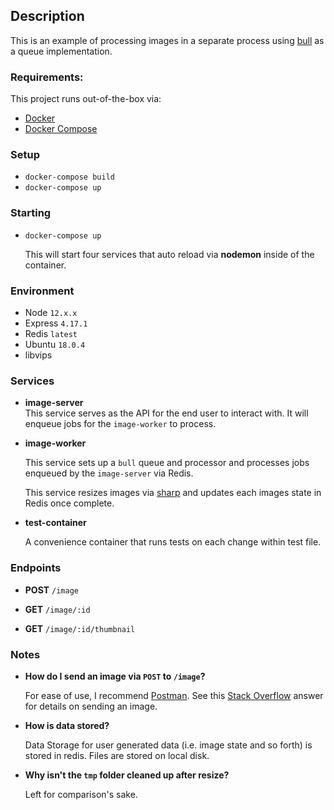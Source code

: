 

## Description

This is an example of processing images in a separate process using [bull](https://github.com/OptimalBits/bull) as 
a queue implementation.

### Requirements:
This project runs out-of-the-box via:
- [Docker](https://docs.docker.com/install/)
- [Docker Compose](https://docs.docker.com/compose/)


### Setup

- `docker-compose build`
- `docker-compose up`


### Starting

- `docker-compose up`

  This will start four services that auto reload via **nodemon** inside of the container.

### Environment
  - Node `12.x.x`
  - Express `4.17.1`
  - Redis `latest`
  - Ubuntu `18.0.4`
  - libvips



### Services

 - **image-server**  
 This service serves as the API for the end user to interact with. It will 
 enqueue jobs for the `image-worker` to process.

 - **image-worker**  

   This service sets up a `bull` queue and processor and processes jobs enqueued by the `image-server` via Redis.

   This service resizes images via [sharp](https://github.com/lovell/sharp) and updates each images state in Redis once complete.

 - **test-container**  

    A convenience container that runs tests on each change within test file. 


### Endpoints

- **POST** `/image`

- **GET** `/image/:id`

- **GET** `/image/:id/thumbnail`



### Notes

- **How do I send an image via `POST` to `/image`?**

  For ease of use, I recommend [Postman](https://www.getpostman.com/downloads/). See this [Stack Overflow](https://stackoverflow.com/questions/16015548/tool-for-sending-multipart-form-data-request) answer for details on sending an image.


- **How is data stored?**

  Data Storage for user generated data (i.e. image state and so forth) is stored in redis. Files are stored on local disk.

- **Why isn't the `tmp` folder cleaned up after resize?**

  Left for comparison's sake.  